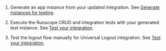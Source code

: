 1. Generate an app instance from your updated integration. See [Generate instances for testing](#generate-instances-for-testing).

1. Execute the Runscope CRUD and integration tests with your generated test instance. See [Test your integration](#test-your-integration).
3. Test the logout flow manually for Universal Logout integration. See [Test your integration](#test-your-integration).
